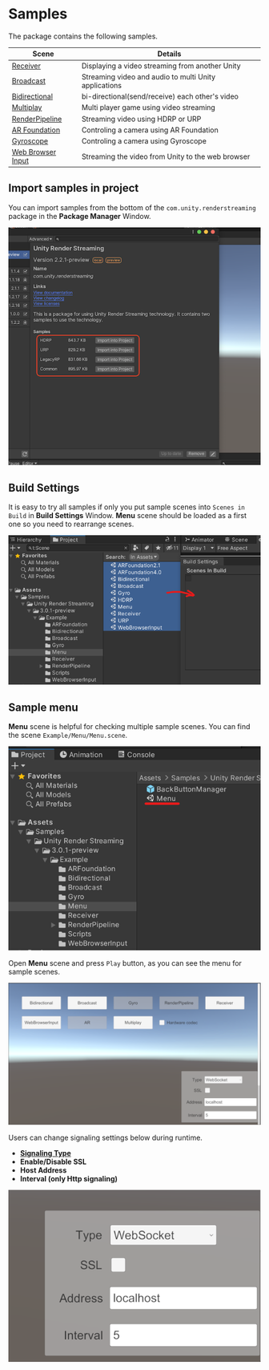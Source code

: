 # Samples

The package contains the following samples. 

| Scene | Details |
| ----- | ------- |
| [Receiver](sample-receiver.md) | Displaying a video streaming from another Unity |
| [Broadcast](sample-broadcast.md) | Streaming video and audio to multi Unity applications |
| [Bidirectional](sample-bidirectional.md) | bi-directional(send/receive) each other's video |
| [Multiplay](sample-multiplay.md) | Multi player game using video streaming |
| [RenderPipeline](sample-renderpipeline.md) | Streaming video using HDRP or URP |
| [AR Foundation](sample-arfoundation.md) | Controling a camera using AR Foundation |
| [Gyroscope](sample-gyroscope.md) | Controling a camera using Gyroscope |
| [Web Browser Input](sample-browserinput.md) | Streaming the video from Unity to the web browser |


## Import samples in project
You can import samples from the bottom of the `com.unity.renderstreaming` package in the **Package Manager** Window.

![Sample List](images/renderstreaming_samples.png)

## Build Settings

It is easy to try all samples if only you put sample scenes into `Scenes in Build` in **Build Settings** Window. **Menu** scene should be loaded as a first one so you need to rearrange scenes.

![Build Settings](images/sample_buildsettings.png)

## Sample menu

**Menu** scene is helpful for checking multiple sample scenes. You can find the scene `Example/Menu/Menu.scene`.

![Sample menu](images/sample_menu.png)

Open **Menu** scene and press `Play` button, as you can see the menu for sample scenes.

![Sample menu](images/sample_menu_scene.png)

Users can change signaling settings below during runtime.

- [**Signaling Type**](signaling-type.md)
- **Enable/Disable SSL**
- **Host Address**
- **Interval (only Http signaling)**

![Sample menu](images/sample_menu_setting_panel.png)